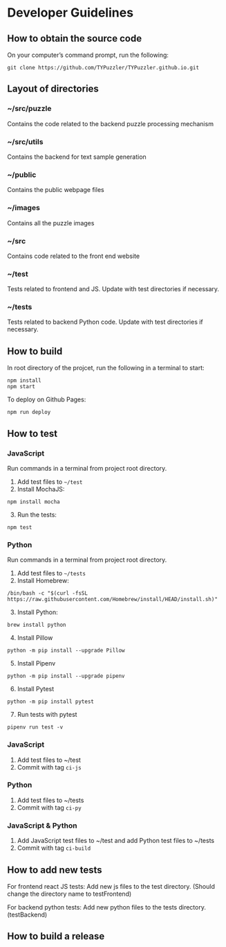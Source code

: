 # Developer Guidelines

## How to obtain the source code

On your computer’s command prompt, run the following:
```
git clone https://github.com/TYPuzzler/TYPuzzler.github.io.git
```

## Layout of directories
### \~/src/puzzle
Contains the code related to the backend puzzle processing mechanism

### \~/src/utils
Contains the backend for text sample generation

### \~/public
Contains the public webpage files

### \~/images
Contains all the puzzle images

### \~/src
Contains code related to the front end website

### \~/test
Tests related to frontend and JS.
Update with test directories if necessary.

### \~/tests
Tests related to backend Python code.
Update with test directories if necessary.

## How to build
In root directory of the projcet, run the following in a terminal to start:
```
npm install
npm start
```

To deploy on Github Pages:

```
npm run deploy
```

## How to test
### JavaScript
Run commands in a terminal from project root directory.
1. Add test files to `~/test`
2. Install MochaJS:
```
npm install mocha
```
3. Run the tests:
```
npm test
```
### Python
Run commands in a terminal from project root directory.
1. Add test files to `~/tests`
2. Install Homebrew:
```
/bin/bash -c "$(curl -fsSL https://raw.githubusercontent.com/Homebrew/install/HEAD/install.sh)"
```
3. Install Python:
```
brew install python
```
4. Install Pillow
```
python -m pip install --upgrade Pillow
```
5. Install Pipenv
```
python -m pip install --upgrade pipenv
```
6. Install Pytest
```
python -m pip install pytest
```
7. Run tests with pytest
```
pipenv run test -v
```
### JavaScript
1. Add test files to ~/test
2. Commit with tag `ci-js`
### Python
1. Add test files to ~/tests
2. Commit with tag `ci-py`
### JavaScript & Python
1. Add JavaScript test files to ~/test and add Python test files to ~/tests
2. Commit with tag `ci-build`

## How to add new tests

For frontend react JS tests:
Add new js files to the test directory. (Should change the directory name to testFrontend)

For backend python tests:
Add new python files to the tests directory. (testBackend)

## How to build a release
